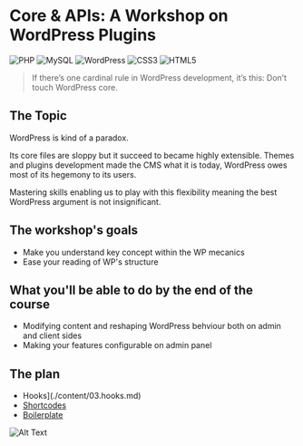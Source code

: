 #  Core & APIs: A Workshop on WordPress Plugins

![PHP](https://img.shields.io/badge/php-%23777BB4.svg?style=for-the-badge&logo=php&logoColor=white) ![MySQL](https://img.shields.io/badge/mysql-%2300f.svg?style=for-the-badge&logo=mysql&logoColor=white) ![WordPress](https://img.shields.io/badge/WordPress-%23117AC9.svg?style=for-the-badge&logo=WordPress&logoColor=white) ![CSS3](https://img.shields.io/badge/css3-%231572B6.svg?style=for-the-badge&logo=css3&logoColor=white) ![HTML5](https://img.shields.io/badge/html5-%23E34F26.svg?style=for-the-badge&logo=html5&logoColor=white)

> If there’s one cardinal rule in WordPress development, it’s this: Don’t touch WordPress core.

## The Topic 
WordPress is kind of a paradox. 

Its core files are sloppy but it succeed to became highly extensible. Themes and plugins development made the CMS what it is today, WordPress owes most of its hegemony to its users. 

Mastering skills enabling us to play with this flexibility meaning the best WordPress argument is not insignificant.

## The workshop's goals
* Make you understand key concept within the WP mecanics
* Ease your reading of WP's structure 

## What you'll be able to do by the end of the course 
* Modifying content and reshaping WordPress behviour both on admin and client sides
* Making your features configurable on admin panel

## The plan

- Hooks](./content/03.hooks.md)
- [Shortcodes](./content/03.shortcodes.md)
- [Boilerplate](https://wppb.me/)

![Alt Text](https://c.tenor.com/enoxxJtm0yMAAAAC/neo-plugging-to-matrix.gif)
